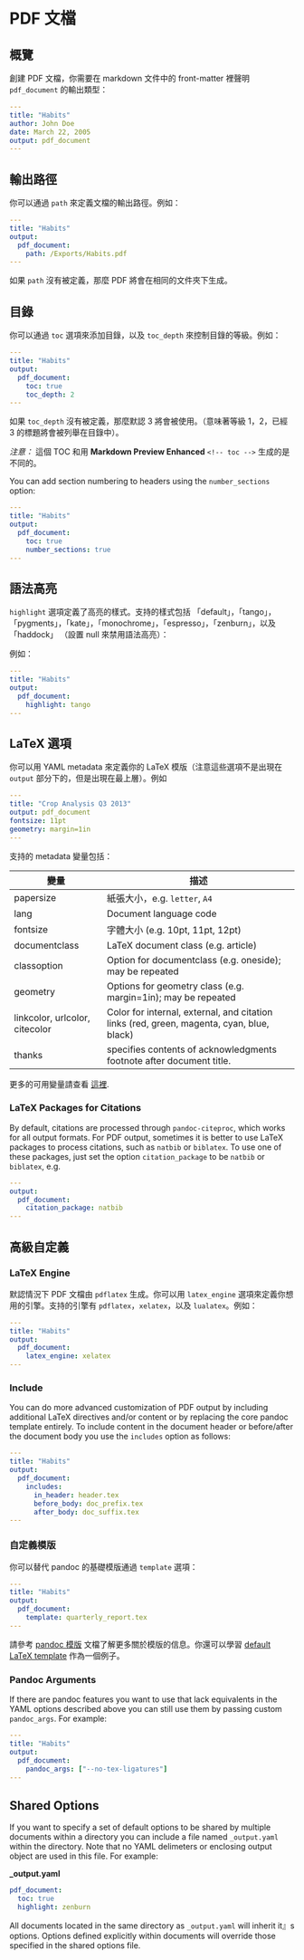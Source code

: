 # PDF 文檔

## 概覽

創建 PDF 文檔，你需要在 markdown 文件中的 front-matter 裡聲明 `pdf_document` 的輸出類型：

```yaml
---
title: "Habits"
author: John Doe
date: March 22, 2005
output: pdf_document
---

```

## 輸出路徑

你可以通過 `path` 來定義文檔的輸出路徑。例如：

```yaml
---
title: "Habits"
output:
  pdf_document:
    path: /Exports/Habits.pdf
---

```

如果 `path` 沒有被定義，那麼 PDF 將會在相同的文件夾下生成。

## 目錄

你可以通過 `toc` 選項來添加目錄，以及 `toc_depth` 來控制目錄的等級。例如：

```yaml
---
title: "Habits"
output:
  pdf_document:
    toc: true
    toc_depth: 2
---

```

如果 `toc_depth` 沒有被定義，那麼默認 3 將會被使用。（意味著等級 1，2，已經 3 的標題將會被列舉在目錄中）。

_注意：_ 這個 TOC 和用 **Markdown Preview Enhanced** `<!-- toc -->` 生成的是不同的。

You can add section numbering to headers using the `number_sections` option:

```yaml
---
title: "Habits"
output:
  pdf_document:
    toc: true
    number_sections: true
---

```

## 語法高亮

`highlight` 選項定義了高亮的樣式。支持的樣式包括 「default」，「tango」，「pygments」，「kate」，「monochrome」，「espresso」，「zenburn」，以及 「haddock」 （設置 null 來禁用語法高亮）：

例如：

```yaml
---
title: "Habits"
output:
  pdf_document:
    highlight: tango
---

```

## LaTeX 選項

你可以用 YAML metadata 來定義你的 LaTeX 模版（注意這些選項不是出現在 `output` 部分下的，但是出現在最上層）。例如

```yaml
---
title: "Crop Analysis Q3 2013"
output: pdf_document
fontsize: 11pt
geometry: margin=1in
---

```

支持的 metadata 變量包括：

| 變量                           | 描述                                                                                      |
| ------------------------------ | ----------------------------------------------------------------------------------------- |
| papersize                      | 紙張大小，e.g. `letter`, `A4`                                                             |
| lang                           | Document language code                                                                    |
| fontsize                       | 字體大小 (e.g. 10pt, 11pt, 12pt)                                                          |
| documentclass                  | LaTeX document class (e.g. article)                                                       |
| classoption                    | Option for documentclass (e.g. oneside); may be repeated                                  |
| geometry                       | Options for geometry class (e.g. margin=1in); may be repeated                             |
| linkcolor, urlcolor, citecolor | Color for internal, external, and citation links (red, green, magenta, cyan, blue, black) |
| thanks                         | specifies contents of acknowledgments footnote after document title.                      |

更多的可用變量請查看 [這裡](https://pandoc.org/MANUAL.html#variables-for-latex).

### LaTeX Packages for Citations

By default, citations are processed through `pandoc-citeproc`, which works for all output formats. For PDF output, sometimes it is better to use LaTeX packages to process citations, such as `natbib` or `biblatex`. To use one of these packages, just set the option `citation_package` to be `natbib` or `biblatex`, e.g.

```yaml
---
output:
  pdf_document:
    citation_package: natbib
---

```

## 高級自定義

### LaTeX Engine

默認情況下 PDF 文檔由 `pdflatex` 生成。你可以用 `latex_engine` 選項來定義你想用的引擎。支持的引擎有 `pdflatex`，`xelatex`，以及 `lualatex`。例如：

```yaml
---
title: "Habits"
output:
  pdf_document:
    latex_engine: xelatex
---

```

### Include

You can do more advanced customization of PDF output by including additional LaTeX directives and/or content or by replacing the core pandoc template entirely. To include content in the document header or before/after the document body you use the `includes` option as follows:

```yaml
---
title: "Habits"
output:
  pdf_document:
    includes:
      in_header: header.tex
      before_body: doc_prefix.tex
      after_body: doc_suffix.tex
---

```

### 自定義模版

你可以替代 pandoc 的基礎模版通過 `template` 選項：

```yaml
---
title: "Habits"
output:
  pdf_document:
    template: quarterly_report.tex
---

```

請參考 [pandoc 模版](https://pandoc.org/README.html#templates) 文檔了解更多關於模版的信息。你還可以學習 [default LaTeX template](https://github.com/jgm/pandoc-templates/blob/master/default.latex) 作為一個例子。

### Pandoc Arguments

If there are pandoc features you want to use that lack equivalents in the YAML options described above you can still use them by passing custom `pandoc_args`. For example:

```yaml
---
title: "Habits"
output:
  pdf_document:
    pandoc_args: ["--no-tex-ligatures"]
---

```

## Shared Options

If you want to specify a set of default options to be shared by multiple documents within a directory you can include a file named `_output.yaml` within the directory. Note that no YAML delimeters or enclosing output object are used in this file. For example:

**\_output.yaml**

```yaml
pdf_document:
  toc: true
  highlight: zenburn
```

All documents located in the same directory as `_output.yaml` will inherit it』s options. Options defined explicitly within documents will override those specified in the shared options file.
